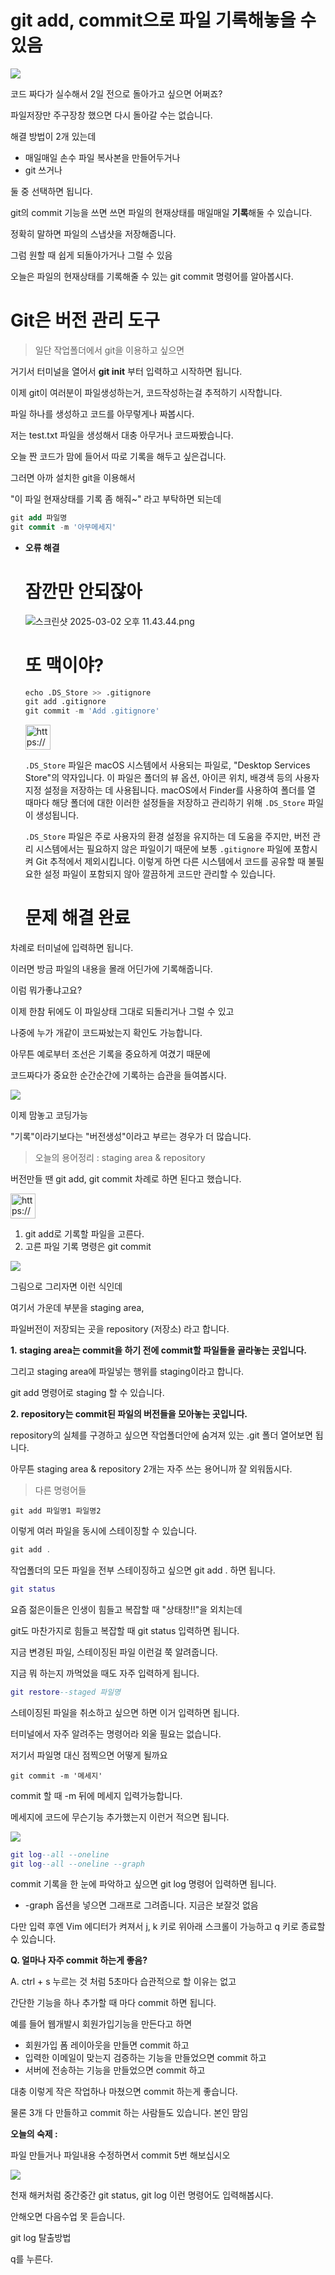 # git add, commit으로 파일 기록해놓을 수 있음

![](https://codingapple-cdn.b-cdn.net/wp-content/uploads/2022/06/DV4pD0pVAAUVWFf.png)

코드 짜다가 실수해서 2일 전으로 돌아가고 싶으면 어쩌죠?

파일저장만 주구장창 했으면 다시 돌아갈 수는 없습니다.

해결 방법이 2개 있는데

- 매일매일 손수 파일 복사본을 만들어두거나
- git 쓰거나

둘 중 선택하면 됩니다.

git의 commit 기능을 쓰면 쓰면 파일의 현재상태를 매일매일 **기록**해둘 수 있습니다.

정확히 말하면 파일의 스냅샷을 저장해줍니다.

그럼 원할 때 쉽게 되돌아가거나 그럴 수 있음

오늘은 파일의 현재상태를 기록해줄 수 있는 git commit 명령어를 알아봅시다.

# Git은 버전 관리 도구

> 일단 작업폴더에서 git을 이용하고 싶으면
> 

거기서 터미널을 열어서 **git init** 부터 입력하고 시작하면 됩니다.

이제 git이 여러분이 파일생성하는거, 코드작성하는걸 추적하기 시작합니다.

파일 하나를 생성하고 코드를 아무렇게나 짜봅시다.

저는 test.txt 파일을 생성해서 대충 아무거나 코드짜봤습니다.

오늘 짠 코드가 맘에 들어서 따로 기록을 해두고 싶은겁니다.

그러면 아까 설치한 git을 이용해서

"이 파일 현재상태를 기록 좀 해줘~" 라고 부탁하면 되는데

```sql
git add 파일명
git commit -m '아무메세지'
```

- **오류 해결**
    
    # 잠깐만 안되잖아
    
    ![스크린샷 2025-03-02 오후 11.43.44.png](git%20add,%20commit%E1%84%8B%E1%85%B3%E1%84%85%E1%85%A9%20%E1%84%91%E1%85%A1%E1%84%8B%E1%85%B5%E1%86%AF%20%E1%84%80%E1%85%B5%E1%84%85%E1%85%A9%E1%86%A8%E1%84%92%E1%85%A2%E1%84%82%E1%85%A9%E1%87%82%E1%84%8B%E1%85%B3%E1%86%AF%20%E1%84%89%E1%85%AE%20%E1%84%8B%E1%85%B5%E1%86%BB%E1%84%8B%E1%85%B3%E1%86%B7%201aacb30913fc80b3832bc4d7631e8def/%E1%84%89%E1%85%B3%E1%84%8F%E1%85%B3%E1%84%85%E1%85%B5%E1%86%AB%E1%84%89%E1%85%A3%E1%86%BA_2025-03-02_%E1%84%8B%E1%85%A9%E1%84%92%E1%85%AE_11.43.44.png)
    
    # 또 맥이야?
    
    ```python
    echo .DS_Store >> .gitignore
    git add .gitignore
    git commit -m 'Add .gitignore'
    ```
    
    <aside>
    <img src="https://www.notion.so/icons/command-line_pink.svg" alt="https://www.notion.so/icons/command-line_pink.svg" width="40px" />
    
    `.DS_Store` 파일은 macOS 시스템에서 사용되는 파일로, "Desktop Services Store"의 약자입니다. 이 파일은 폴더의 뷰 옵션, 아이콘 위치, 배경색 등의 사용자 지정 설정을 저장하는 데 사용됩니다. macOS에서 Finder를 사용하여 폴더를 열 때마다 해당 폴더에 대한 이러한 설정들을 저장하고 관리하기 위해 `.DS_Store` 파일이 생성됩니다.
    
    `.DS_Store` 파일은 주로 사용자의 환경 설정을 유지하는 데 도움을 주지만, 버전 관리 시스템에서는 필요하지 않은 파일이기 때문에 보통 `.gitignore` 파일에 포함시켜 Git 추적에서 제외시킵니다. 이렇게 하면 다른 시스템에서 코드를 공유할 때 불필요한 설정 파일이 포함되지 않아 깔끔하게 코드만 관리할 수 있습니다.
    
    </aside>
    
    # 문제 해결 완료
    

차례로 터미널에 입력하면 됩니다.

이러면 방금 파일의 내용을 몰래 어딘가에 기록해줍니다.

이럼 뭐가좋냐고요?

이제 한참 뒤에도 이 파일상태 그대로 되돌리거나 그럴 수 있고

나중에 누가 개같이 코드짜놨는지 확인도 가능합니다.

아무튼 예로부터 조선은 기록을 중요하게 여겼기 때문에

코드짜다가 중요한 순간순간에 기록하는 습관을 들여봅시다.

![](https://codingapple-cdn.b-cdn.net/wp-content/uploads/2022/06/%EC%BA%A1%EC%B2%986.png)

이제 맘놓고 코딩가능

"기록"이라기보다는 "버전생성"이라고 부르는 경우가 더 많습니다.

> 오늘의 용어정리 : staging area & repository
> 

버전만들 땐 git add, git commit 차례로 하면 된다고 했습니다.

<aside>
<img src="https://www.notion.so/icons/command-line_pink.svg" alt="https://www.notion.so/icons/command-line_pink.svg" width="40px" />

1. git add로 기록할 파일을 고른다.
2. 고른 파일 기록 명령은 git commit 
</aside>

![](https://codingapple-cdn.b-cdn.net/wp-content/uploads/2022/06/%EA%B7%B8%EB%A6%BC1.png)

그림으로 그리자면 이런 식인데

여기서 가운데 부분을 staging area,

파일버전이 저장되는 곳을 repository (저장소) 라고 합니다.

**1. staging area는 commit을 하기 전에 commit할 파일들을 골라놓는 곳입니다.**

그리고 staging area에 파일넣는 행위를 staging이라고 합니다.

git add 명령어로 staging 할 수 있습니다.

**2. repository는 commit된 파일의 버전들을 모아놓는 곳입니다.**

repository의 실체를 구경하고 싶으면 작업폴더안에 숨겨져 있는 .git 폴더 열어보면 됩니다.

아무튼 staging area & repository 2개는 자주 쓰는 용어니까 잘 외워둡시다.

> 다른 명령어들
> 

```
git add 파일명1 파일명2
```

이렇게 여러 파일을 동시에 스테이징할 수 있습니다.

```csharp
git add .
```

작업폴더의 모든 파일을 전부 스테이징하고 싶으면 git add . 하면 됩니다.

```lua
git status
```

요즘 젊은이들은 인생이 힘들고 복잡할 때 "상태창!!"을 외치는데

git도 마찬가지로 힘들고 복잡할 때 git status 입력하면 됩니다.

지금 변경된 파일, 스테이징된 파일 이런걸 쭉 알려줍니다.

지금 뭐 하는지 까먹었을 때도 자주 입력하게 됩니다.

```lua
git restore--staged 파일명
```

스테이징된 파일을 취소하고 싶으면 하면 이거 입력하면 됩니다.

터미널에서 자주 알려주는 명령어라 외울 필요는 없습니다.

저기서 파일명 대신 점찍으면 어떻게 될까요

```
git commit -m '메세지'
```

commit 할 때 -m 뒤에 메세지 입력가능합니다.

메세지에 코드에 무슨기능 추가했는지 이런거 적으면 됩니다.

![](https://codingapple-cdn.b-cdn.net/wp-content/uploads/2022/06/gitlog.png)

```lua
git log--all --oneline
git log--all --oneline --graph
```

commit 기록을 한 눈에 파악하고 싶으면 git log 명령어 입력하면 됩니다.

- -graph 옵션을 넣으면 그래프로 그려줍니다. 지금은 보잘것 없음

다만 입력 후엔 Vim 에디터가 켜져서 j, k 키로 위아래 스크롤이 가능하고 q 키로 종료할 수 있습니다.

**Q. 얼마나 자주 commit 하는게 좋음?**

A. ctrl + s 누르는 것 처럼 5초마다 습관적으로 할 이유는 없고

간단한 기능을 하나 추가할 때 마다 commit 하면 됩니다.

예를 들어 웹개발시 회원가입기능을 만든다고 하면

- 회원가입 폼 레이아웃을 만들면 commit 하고
- 입력한 이메일이 맞는지 검증하는 기능을 만들었으면 commit 하고
- 서버에 전송하는 기능을 만들었으면 commit 하고

대충 이렇게 작은 작업하나 마쳤으면 commit 하는게 좋습니다.

물론 3개 다 만들하고 commit 하는 사람들도 있습니다. 본인 맘임

**오늘의 숙제 :**

파일 만들거나 파일내용 수정하면서 commit 5번 해보십시오

![](https://codingapple-cdn.b-cdn.net/wp-content/uploads/2022/06/%EC%BA%A1%EC%B2%985-4.png)

천재 해커처럼 중간중간 git status, git log 이런 명령어도 입력해봅시다.

안해오면 다음수업 못 듣습니다.

git log 탈출방법

q를 누른다.